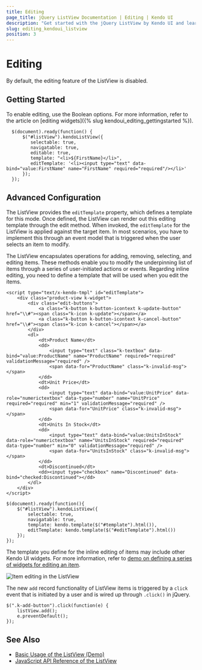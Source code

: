 ```yaml
---
title: Editing
page_title: jQuery ListView Documentation | Editing | Kendo UI
description: "Get started with the jQuery ListView by Kendo UI and learn how to implement its editing functionality."
slug: editing_kendoui_listview
position: 3
---
```


# Editing

By default, the editing feature of the ListView is disabled.

## Getting Started

To enable editing, use the Boolean options. For more information, refer to the article on [editing widgets]({% slug kendoui_editing_gettingstarted %}).

      $(document).ready(function() {
          $("#listView").kendoListView({
             selectable: true,
             navigatable: true,
             editable: true,
             template: "<li>${FirstName}</li>",
             editTemplate: '<li><input type="text" data-bind="value:FirstName" name="FirstName" required="required"/></li>'
          });
      });

## Advanced Configuration

The ListView provides the `editTemplate` property, which defines a template for this mode. Once defined, the ListView can render out this editing template through the edit method. When invoked, the `editTemplate` for the ListView is applied against the target item. In most scenarios, you have to implement this through an event model that is triggered when the user selects an item to modify.

The ListView encapsulates operations for adding, removing, selecting, and editing items. These methods enable you to modify the underpinning list of items through a series of user-initiated actions or events. Regarding inline editing, you need to define a template that will be used when you edit the items.

    <script type="text/x-kendo-tmpl" id="editTemplate">
        <div class="product-view k-widget">
            <div class="edit-buttons">
                <a class="k-button k-button-icontext k-update-button" href="\\#"><span class="k-icon k-update"></span></a>
                <a class="k-button k-button-icontext k-cancel-button" href="\\#"><span class="k-icon k-cancel"></span></a>
            </div>
            <dl>
                <dt>Product Name</dt>
                <dd>
                    <input type="text" class="k-textbox" data-bind="value:ProductName" name="ProductName" required="required" validationMessage="required" />
                    <span data-for="ProductName" class="k-invalid-msg"></span>
                </dd>
                <dt>Unit Price</dt>
                <dd>
                    <input type="text" data-bind="value:UnitPrice" data-role="numerictextbox" data-type="number" name="UnitPrice" required="required" min="1" validationMessage="required" />
                    <span data-for="UnitPrice" class="k-invalid-msg"></span>
                </dd>
                <dt>Units In Stock</dt>
                <dd>
                    <input type="text" data-bind="value:UnitsInStock" data-role="numerictextbox" name="UnitsInStock" required="required" data-type="number" min="0" validationMessage="required" />
                    <span data-for="UnitsInStock" class="k-invalid-msg"></span>
                </dd>
                <dt>Discontinued</dt>
                <dd><input type="checkbox" name="Discontinued" data-bind="checked:Discontinued"></dd>
            </dl>
        </div>
    </script>

    $(document).ready(function(){
        $("#listView").kendoListView({
            selectable: true,
            navigatable: true,
            template: kendo.template($("#template").html()),
            editTemplate: kendo.template($("#editTemplate").html())
        });
    });

The template you define for the inline editing of items may include other Kendo UI widgets. For more information, refer to [demo on defining a series of widgets for editing an item](http://demos.telerik.com/kendo-ui/web/listview/editing.html).

![Item editing in the ListView](../../../images/listview-item-editing.png)

The new `add` record functionality of ListView items is triggered by a `click` event that is initiated by a user and is wired up through `.click()` in jQuery.

    $(".k-add-button").click(function(e) {
        listView.add();
        e.preventDefault();
    });

## See Also

* [Basic Usage of the ListView (Demo)](http://demos.telerik.com/kendo-ui/listview/index)
* [JavaScript API Reference of the ListView](/api/javascript/ui/listview)
